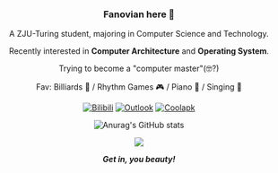 <div id="title" align=center>

### Fanovian here 👋

A ZJU-Turing student, majoring in Computer Science and Technology.

Recently interested in **Computer Architecture** and **Operating System**.

Trying to become a "computer master"(🤓?)

Fav: Billiards 🎱 / Rhythm Games 🎮 / Piano 🎹 / Singing 🎤

[![Bilibili](https://img.shields.io/badge/Bilibili-Fanovian-pink
)](https://space.bilibili.com/85414704)
[![Outlook](https://img.shields.io/badge/Outlook-Fanovian-deepskyblue)](mailto:<fanovian@outlook.com>)
[![Coolapk](https://img.shields.io/badge/Coolapk-%E4%BA%94%E4%BC%8F%E4%BA%BF%E5%AE%89-green)](https://www.coolapk.com/u/1100645)

![Anurag's GitHub stats](https://github-readme-stats.vercel.app/api?username=Fanovian&show_icons=true&theme=transparent)

![](https://komarev.com/ghpvc/?username=Fanovian&style=for-the-badge)

***Get in, you beauty!***

</div>
